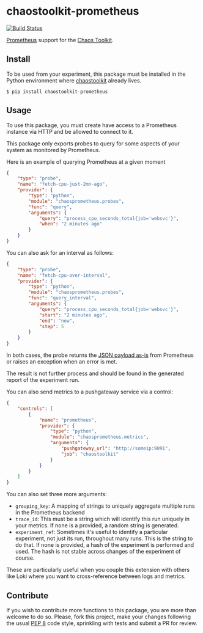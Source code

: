 # chaostoolkit-prometheus

[![Build Status](https://travis-ci.org/chaostoolkit-incubator/chaostoolkit-prometheus.svg?branch=master)](https://travis-ci.org/chaostoolkit-incubator/chaostoolkit-prometheus)

[Prometheus][prometheus] support for the [Chaos Toolkit][chaostoolkit].

[prometheus]: https://prometheus.io/
[chaostoolkit]: http://chaostoolkit.org/

## Install

To be used from your experiment, this package must be installed in the Python
environment where [chaostoolkit][] already lives.

[chaostoolkit]: https://github.com/chaostoolkit/chaostoolkit

```
$ pip install chaostoolkit-prometheus
```

## Usage

To use this package, you must create have access to a Prometheus instance via
HTTP and be allowed to connect to it.

This package only exports probes to query for some aspects of your system as
monitored by Prometheus.

Here is an example of querying Prometheus at a given moment

```json
{
    "type": "probe",
    "name": "fetch-cpu-just-2mn-ago",
    "provider": {
        "type": "python",
        "module": "chaosprometheus.probes",
        "func": "query",
        "arguments": {
            "query": "process_cpu_seconds_total{job='websvc'}",
            "when": "2 minutes ago"
        }
    }
}
```

You can also ask for an interval as follows:

```json
{
    "type": "probe",
    "name": "fetch-cpu-over-interval",
    "provider": {
        "type": "python",
        "module": "chaosprometheus.probes",
        "func": "query_interval",
        "arguments": {
            "query": "process_cpu_seconds_total{job='websvc'}",
            "start": "2 minutes ago",
            "end": "now",
            "step": 5
        }
    }
}
```

In both cases, the probe returns the [JSON payload as-is][api] from Prometheus
or raises an exception when an error is met.

[api]: https://prometheus.io/docs/querying/api/

The result is not further process and should be found in the generated report
of the experiment run.

You can also send metrics to a pushgateway service via a control:

```json
{
    "controls": [
        {
            "name": "prometheus",
            "provider": {
                "type": "python",
                "module": "chaosprometheus.metrics",
                "arguments": {
                    "pushgateway_url": "http://someip:9091",
                    "job": "chaostoolkit"
                }
            }
        }
    ]
}
```

You can also set three more arguments:

* `grouping_key`: A mapping of strings to uniquely aggregate multiple runs
  in the Prometheus backend
* `trace_id`: This must be a string which will identify this run uniquely in
  your metrics. If none is a provided, a random string is generated.
* `experiment_ref`: Sometimes it's useful to identify a particular experiment,
  not just its run, throughout many runs. This is the string to do that. If
  none is provided, a hash of the experiment is performed and used. The hash
  is not stable across changes of the experiment of course.
  
These are particularly useful when you couple this extension with others like
Loki where you want to cross-reference between logs and metrics.

## Contribute

If you wish to contribute more functions to this package, you are more than
welcome to do so. Please, fork this project, make your changes following the
usual [PEP 8][pep8] code style, sprinkling with tests and submit a PR for
review.

[pep8]: https://pycodestyle.readthedocs.io/en/latest/
